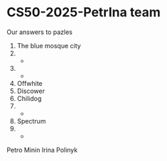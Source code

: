 # CS50-2025-PetrIna team
Our answers to pazles

1) The blue mosque city
2) -
3) -
4) Offwhite
5) Discower
6) Chilidog
7) -
8) Spectrum
9) -


Petro Minin 
Irina Polinyk 
